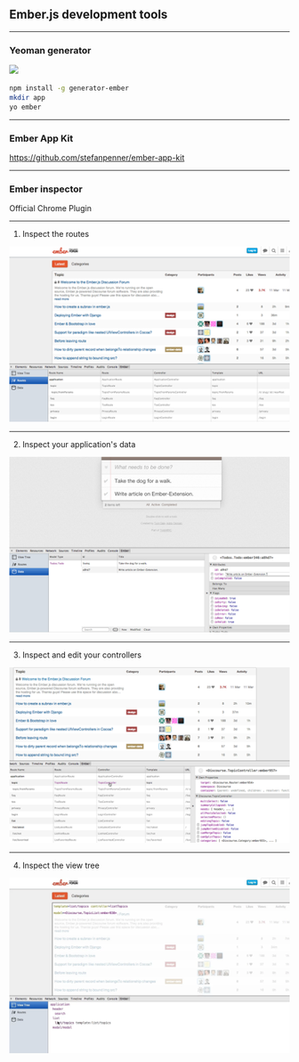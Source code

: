 ## Ember.js development tools

---

### Yeoman generator

<img src="http://yeoman.io/assets/img/yeoman-logo.png" height="200"/>

```sh
npm install -g generator-ember
mkdir app
yo ember
```

---

### Ember App Kit

https://github.com/stefanpenner/ember-app-kit

---

### Ember inspector

Official Chrome Plugin

---

1) Inspect the routes

<img src="assets/ember-inspector-1.webp"/>

---

2) Inspect your application's data

<img src="assets/ember-inspector-2.webp"/>


---

3) Inspect and edit your controllers

<img src="assets/ember-inspector-4.webp"/>

---

4) Inspect the view tree

<img src="assets/ember-inspector-5.webp"/>

